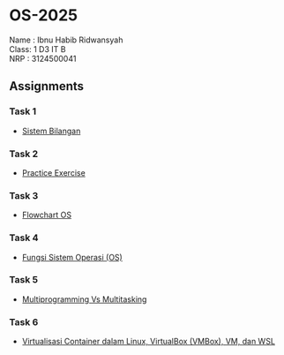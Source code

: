 # OS-2025
Name : Ibnu Habib Ridwansyah <br>
Class: 1 D3 IT B <br>
NRP  : 3124500041 <br>


## Assignments
### Task 1
- [Sistem Bilangan](https://github.com/ibnuhabibr/SisOp-2025/blob/main/3124500041_Ibnu%20Habib%20Ridwansyah_SisOp-2025_Week%201.md)
### Task 2
- [Practice Exercise](https://github.com/ibnuhabibr/SisOp-2025/blob/main/3124500041_Ibnu%20Habib%20Ridwansyah_SisOp-2025_Week%202.md)
### Task 3
- [Flowchart OS](https://github.com/ibnuhabibr/SisOp-2025/blob/main/Flowchart%20OS.md)
### Task 4
- [Fungsi Sistem Operasi (OS)](https://github.com/ibnuhabibr/SisOp-2025/blob/main/Fungsi%20Sistem%20Operasi%20(OS).md)
### Task 5
- [Multiprogramming Vs Multitasking](https://github.com/ibnuhabibr/SisOp-2025/blob/main/Multiprogramming%20Vs%20Multitasking.md)
### Task 6
- [Virtualisasi Container dalam Linux, VirtualBox (VMBox), VM, dan WSL](https://github.com/ibnuhabibr/SisOp-2025/blob/main/Virtualisasi%20Container%20dalam%20Linux%2C%20VirtualBox%20(VMBox)%2C%20VM%2C%20dan%20WSL.md)
